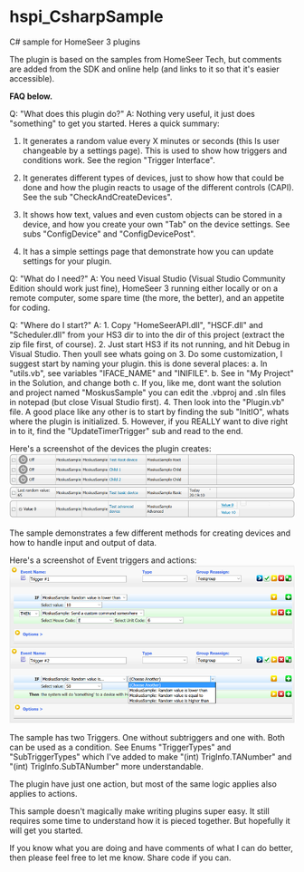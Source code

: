 # hspi_CsharpSample
C# sample for HomeSeer 3 plugins

The plugin is based on the samples from HomeSeer Tech, but  comments are added from the SDK and online help (and links to it so that it's easier accessible).

**FAQ below.**

Q: "What does this plugin do?"
A: Nothing very useful, it just does "something" to get you started. Heres a quick summary:
1. It generates a random value every X minutes or seconds (this Is user changeable by a settings page). This is used to show how triggers and conditions work. See the region "Trigger Interface".

2. It generates different types of devices, just to show how that could be done and how the plugin reacts to usage of the different controls (CAPI). See the sub "CheckAndCreateDevices".

3. It shows how text, values and even custom objects can be stored in a device, and how you create your own "Tab" on the device settings. See subs "ConfigDevice" and "ConfigDevicePost".

4. It has a simple settings page that demonstrate how you can update settings for your plugin.


Q: "What do I need?"
A: You need Visual Studio (Visual Studio Community Edition should work just fine), HomeSeer 3 running either locally or on a remote computer, some spare time (the more, the better), and an appetite for coding.


Q: "Where do I start?"
A: 1. Copy "HomeSeerAPI.dll", "HSCF.dll" and "Scheduler.dll" from your HS3 dir to into the dir of this project (extract the zip file first, of course).
2. Just start HS3 if its not running, and hit Debug in Visual Studio. Then youll see whats going on
3. Do some customization, I suggest start by naming your plugin. this is done several places:
a. In "utils.vb", see variables "IFACE_NAME" and "INIFILE".
b. See in "My Project" in the Solution, and change both
c. If you, like me, dont want the solution and project named "MoskusSample" you can edit the .vbproj and .sln files in notepad (but close Visual Studio first).
4. Then look into the "Plugin.vb" file. A good place like any other is to start by finding the sub "InitIO", whats where the plugin is initialized.
5. However, if you REALLY want to dive right in to it, find the "UpdateTimerTrigger" sub and read to the end.

Here's a screenshot of the devices the plugin creates:
![alt text](readmeimages/devices.png "Devices")

The sample demonstrates a few different methods for creating devices and how to handle input and output of data.

Here's a screenshot of Event triggers and actions:
![alt text](readmeimages/triggeraction.png "Triggers and actions")

The sample has two Triggers. One without subtriggers and one with. Both can be used as a condition. See Enums "TriggerTypes" and "SubTriggerTypes" which I've added to make "(int) TrigInfo.TANumber" and "(int) TrigInfo.SubTANumber" more understandable.

The plugin have just one action, but most of the same logic applies also applies to actions.


This sample doesn't magically make writing plugins super easy. It still requires some time to understand how it is pieced together. But hopefully it will get you started.

If you know what you are doing and have comments of what I can do better, then please feel free to let me know. Share code if you can. 

